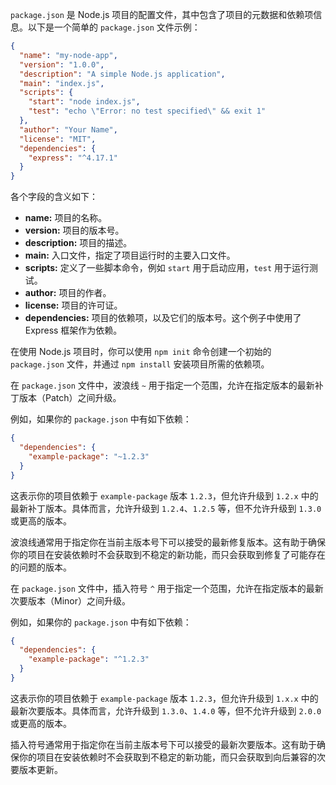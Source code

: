 `package.json` 是 Node.js 项目的配置文件，其中包含了项目的元数据和依赖项信息。以下是一个简单的 `package.json` 文件示例：

```json
{
  "name": "my-node-app",
  "version": "1.0.0",
  "description": "A simple Node.js application",
  "main": "index.js",
  "scripts": {
    "start": "node index.js",
    "test": "echo \"Error: no test specified\" && exit 1"
  },
  "author": "Your Name",
  "license": "MIT",
  "dependencies": {
    "express": "^4.17.1"
  }
}
```

各个字段的含义如下：

- **name:** 项目的名称。
- **version:** 项目的版本号。
- **description:** 项目的描述。
- **main:** 入口文件，指定了项目运行时的主要入口文件。
- **scripts:** 定义了一些脚本命令，例如 `start` 用于启动应用，`test` 用于运行测试。
- **author:** 项目的作者。
- **license:** 项目的许可证。
- **dependencies:** 项目的依赖项，以及它们的版本号。这个例子中使用了 Express 框架作为依赖。

在使用 Node.js 项目时，你可以使用 `npm init` 命令创建一个初始的 `package.json` 文件，并通过 `npm install` 安装项目所需的依赖项。

在 `package.json` 文件中，波浪线 `~` 用于指定一个范围，允许在指定版本的最新补丁版本（Patch）之间升级。

例如，如果你的 `package.json` 中有如下依赖：

```json
{
  "dependencies": {
    "example-package": "~1.2.3"
  }
}
```

这表示你的项目依赖于 `example-package` 版本 `1.2.3`，但允许升级到 `1.2.x` 中的最新补丁版本。具体而言，允许升级到 `1.2.4`、`1.2.5` 等，但不允许升级到 `1.3.0` 或更高的版本。

波浪线通常用于指定你在当前主版本号下可以接受的最新修复版本。这有助于确保你的项目在安装依赖时不会获取到不稳定的新功能，而只会获取到修复了可能存在的问题的版本。

在 `package.json` 文件中，插入符号 `^` 用于指定一个范围，允许在指定版本的最新次要版本（Minor）之间升级。

例如，如果你的 `package.json` 中有如下依赖：

```json
{
  "dependencies": {
    "example-package": "^1.2.3"
  }
}
```

这表示你的项目依赖于 `example-package` 版本 `1.2.3`，但允许升级到 `1.x.x` 中的最新次要版本。具体而言，允许升级到 `1.3.0`、`1.4.0` 等，但不允许升级到 `2.0.0` 或更高的版本。

插入符号通常用于指定你在当前主版本号下可以接受的最新次要版本。这有助于确保你的项目在安装依赖时不会获取到不稳定的新功能，而只会获取到向后兼容的次要版本更新。